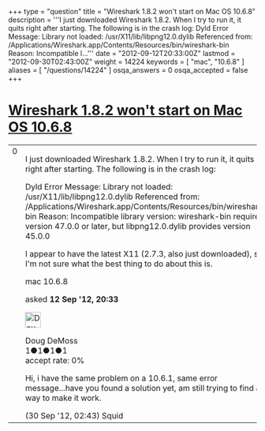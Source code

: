 +++
type = "question"
title = "Wireshark 1.8.2 won&#x27;t start on Mac OS 10.6.8"
description = '''I just downloaded Wireshark 1.8.2. When I try to run it, it quits right after starting. The following is in the crash log: Dyld Error Message:  Library not loaded: /usr/X11/lib/libpng12.0.dylib  Referenced from: /Applications/Wireshark.app/Contents/Resources/bin/wireshark-bin  Reason: Incompatible l...'''
date = "2012-09-12T20:33:00Z"
lastmod = "2012-09-30T02:43:00Z"
weight = 14224
keywords = [ "mac", "10.6.8" ]
aliases = [ "/questions/14224" ]
osqa_answers = 0
osqa_accepted = false
+++

<div class="headNormal">

# [Wireshark 1.8.2 won't start on Mac OS 10.6.8](/questions/14224/wireshark-182-wont-start-on-mac-os-1068)

</div>

<div id="main-body">

<div id="askform">

<table id="question-table" style="width:100%;"><colgroup><col style="width: 50%" /><col style="width: 50%" /></colgroup><tbody><tr class="odd"><td style="width: 30px; vertical-align: top"><div class="vote-buttons"><span id="post-14224-upvote" class="ajax-command post-vote up" rel="nofollow" title="I like this post (click again to cancel)"> </span><div id="post-14224-score" class="post-score" title="current number of votes">0</div><span id="post-14224-downvote" class="ajax-command post-vote down" rel="nofollow" title="I dont like this post (click again to cancel)"> </span> <span id="favorite-mark" class="ajax-command favorite-mark" rel="nofollow" title="mark/unmark this question as favorite (click again to cancel)"> </span><div id="favorite-count" class="favorite-count"></div></div></td><td><div id="item-right"><div class="question-body"><p>I just downloaded Wireshark 1.8.2. When I try to run it, it quits right after starting. The following is in the crash log:</p><p>Dyld Error Message: Library not loaded: /usr/X11/lib/libpng12.0.dylib Referenced from: /Applications/Wireshark.app/Contents/Resources/bin/wireshark-bin Reason: Incompatible library version: wireshark-bin requires version 47.0.0 or later, but libpng12.0.dylib provides version 45.0.0</p><p>I appear to have the latest X11 (2.7.3, also just downloaded), so I'm not sure what the best thing to do about this is.</p></div><div id="question-tags" class="tags-container tags"><span class="post-tag tag-link-mac" rel="tag" title="see questions tagged &#39;mac&#39;">mac</span> <span class="post-tag tag-link-10.6.8" rel="tag" title="see questions tagged &#39;10.6.8&#39;">10.6.8</span></div><div id="question-controls" class="post-controls"></div><div class="post-update-info-container"><div class="post-update-info post-update-info-user"><p>asked <strong>12 Sep '12, 20:33</strong></p><img src="https://secure.gravatar.com/avatar/54b16a9fbfef951281d3fb08391c7921?s=32&amp;d=identicon&amp;r=g" class="gravatar" width="32" height="32" alt="Doug%20DeMoss&#39;s gravatar image" /><p><span>Doug DeMoss</span><br />
<span class="score" title="1 reputation points">1</span><span title="1 badges"><span class="badge1">●</span><span class="badgecount">1</span></span><span title="1 badges"><span class="silver">●</span><span class="badgecount">1</span></span><span title="1 badges"><span class="bronze">●</span><span class="badgecount">1</span></span><br />
<span class="accept_rate" title="Rate of the user&#39;s accepted answers">accept rate:</span> <span title="Doug DeMoss has no accepted answers">0%</span></p></div></div><div id="comments-container-14224" class="comments-container"><span id="14613"></span><div id="comment-14613" class="comment"><div id="post-14613-score" class="comment-score"></div><div class="comment-text"><p>Hi, i have the same problem on a 10.6.1, same error message...have you found a solution yet, am still trying to find a way to make it work.</p></div><div id="comment-14613-info" class="comment-info"><span class="comment-age">(30 Sep '12, 02:43)</span> <span class="comment-user userinfo">Squid</span></div></div></div><div id="comment-tools-14224" class="comment-tools"></div><div class="clear"></div><div id="comment-14224-form-container" class="comment-form-container"></div><div class="clear"></div></div></td></tr></tbody></table>

</div>

</div>

